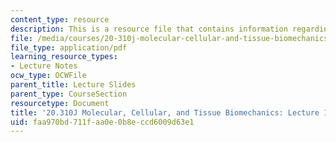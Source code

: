 ```yaml
---
content_type: resource
description: This is a resource file that contains information regarding lecture 11.
file: /media/courses/20-310j-molecular-cellular-and-tissue-biomechanics-spring-2015/faa970bd711faa0e0b8eccd6009d63e1_MIT20_310JS15_Lecture11.pdf
file_type: application/pdf
learning_resource_types:
- Lecture Notes
ocw_type: OCWFile
parent_title: Lecture Slides
parent_type: CourseSection
resourcetype: Document
title: '20.310J Molecular, Cellular, and Tissue Biomechanics: Lecture 11'
uid: faa970bd-711f-aa0e-0b8e-ccd6009d63e1
---
```

